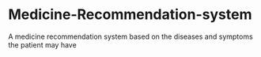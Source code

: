 # Medicine-Recommendation-system
A medicine recommendation system based on the diseases and symptoms the patient may have
